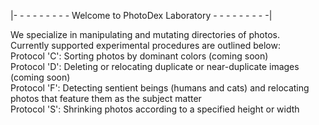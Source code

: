 |- - - - - - - - - Welcome to PhotoDex Laboratory - - - - - - - - -|

We specialize in manipulating and mutating directories of photos.<br />
Currently supported experimental procedures are outlined below:<br />
    Protocol 'C': Sorting photos by dominant colors (coming soon)<br />
    Protocol 'D': Deleting or relocating duplicate or near-duplicate images (coming soon)<br />
    Protocol 'F': Detecting sentient beings (humans and cats) and relocating<br />
	photos that feature them as the subject matter<br />
    Protocol 'S': Shrinking photos according to a specified height or width<br />
